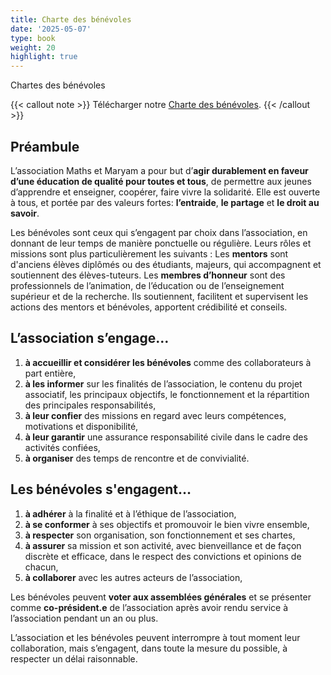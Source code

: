 ```yaml
---
title: Charte des bénévoles
date: '2025-05-07'
type: book
weight: 20
highlight: true
---
```


Chartes des bénévoles

<!--more-->

{{< callout note >}}
Télécharger notre <a href="https://www.mathsetmaryam.fr/u/Charte_benevoles.pdf/">Charte des bénévoles</a>.
{{< /callout >}}

## Préambule

L’association Maths et Maryam a pour but d’<b>agir durablement en faveur d’une éducation de qualité pour toutes et tous</b>, de permettre aux jeunes d’apprendre et enseigner, coopérer, faire vivre la solidarité. Elle est ouverte à tous, et portée par des valeurs fortes: <b>l’entraide</b>, <b>le partage</b> et <b>le droit au savoir</b>.

Les bénévoles sont ceux qui s’engagent par choix dans l’association, en donnant de
leur temps de manière ponctuelle ou régulière. Leurs rôles et missions sont plus particulièrement les suivants : 
Les <b>mentors</b> sont d'anciens élèves diplômés ou des étudiants, majeurs, qui accompagnent et soutiennent des élèves-tuteurs.
Les <b>membres d’honneur</b> sont des professionnels de l’animation, de l’éducation ou de l’enseignement supérieur et de la recherche. Ils soutiennent, facilitent et supervisent les actions des mentors et bénévoles, apportent crédibilité et conseils.

## L’association s’engage…
1. <b>à accueillir et considérer les bénévoles</b> comme des collaborateurs à part entière,
2. <b>à les informer</b> sur les finalités de l’association, le contenu du projet associatif, les principaux objectifs, le fonctionnement et la répartition des principales responsabilités,
3. <b>à leur confier</b> des missions en regard avec leurs compétences, motivations et disponibilité, 
4. <b>à leur garantir</b> une assurance responsabilité civile dans le cadre des activités confiées,
5. <b>à organiser</b> des temps de rencontre et de convivialité.

## Les bénévoles s'engagent…
1. <b>à adhérer</b> à la finalité et à l’éthique de l’association, 
2. <b>à se conformer</b> à ses objectifs et promouvoir le bien vivre ensemble,
3. <b>à respecter</b> son organisation, son fonctionnement et ses chartes,
4. <b>à assurer</b> sa mission et son activité, avec bienveillance et de façon discrète et efficace, dans le respect des convictions et opinions de chacun, 
5. <b>à collaborer</b> avec les autres acteurs de l’association,

Les bénévoles peuvent <b>voter aux assemblées générales</b> et se présenter comme <b>co-président.e</b> de l’association après avoir rendu service à l’association pendant un an ou plus.

L’association et les bénévoles peuvent interrompre à tout moment leur collaboration,
mais s’engagent, dans toute la mesure du possible, à respecter un délai raisonnable.
